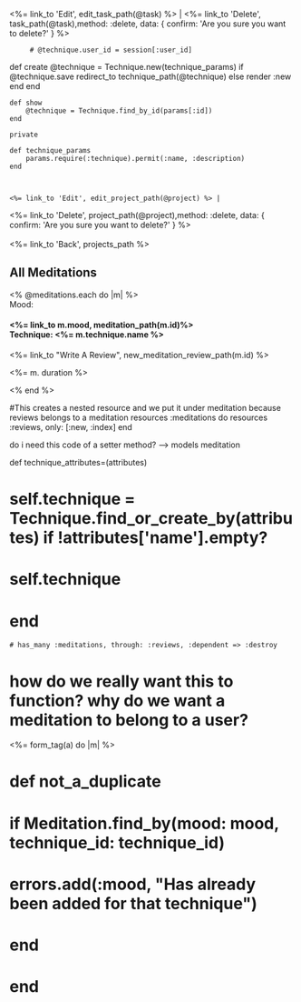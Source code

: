  <%= link_to 'Edit', edit_task_path(@task) %> |
 <%= link_to 'Delete', task_path(@task),method: :delete, data: { confirm: 'Are you sure you want to delete?' } %>

         # @technique.user_id = session[:user_id]


  def create
        @technique = Technique.new(technique_params)
        if @technique.save
            redirect_to technique_path(@technique)
        else
            render :new
        end
    end

    def show
        @technique = Technique.find_by_id(params[:id])
    end

    private

    def technique_params
        params.require(:technique).permit(:name, :description)
    end



    <%= link_to 'Edit', edit_project_path(@project) %> |
 <%= link_to 'Delete', project_path(@project),method: :delete, data: { confirm: 'Are you sure you want to delete?' } %>
 <br>
 <br>
<%= link_to 'Back', projects_path %>

<div class = "title-container"> 
<h2> All Meditations </h2>
</div>
<div class = "meditations">
<% @meditations.each do |m| %>
<div class = "meditation">
Mood:<h4> <%= link_to m.mood, meditation_path(m.id)%> 
<br>
Technique: <%= m.technique.name %> </h4>
<%= link_to "Write A Review", new_meditation_review_path(m.id) %>
<div>
<p><%= m. duration %></p>
</div>
</div>
<% end %>
</div>

#This creates a nested resource and we put it under meditation because reviews belongs to a meditation
resources :meditations do 
    resources :reviews, only: [:new, :index]
  end

do i need this code of a setter method?
--> models meditation

def technique_attributes=(attributes)
  #   self.technique = Technique.find_or_create_by(attributes) if !attributes['name'].empty?
  #   self.technique
  # end


    # has_many :meditations, through: :reviews, :dependent => :destroy
# how do we really want this to function? why do we want a meditation to belong to a user?


 <%= form_tag(a) do |m| %>

  # def not_a_duplicate
  #   if Meditation.find_by(mood: mood, technique_id: technique_id)
  #     errors.add(:mood, "Has already been added for that technique")
  #   end
  # end
# 